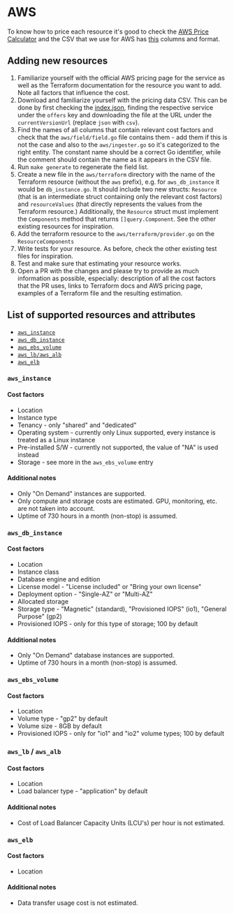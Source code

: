 # AWS

To know how to price each resource it's good to check the [AWS Price Calculator](https://calculator.aws/#/estimate) and the CSV that we
use for AWS has [this](https://docs.aws.amazon.com/cur/latest/userguide/product-columns.html) columns and format.

## Adding new resources

1. Familiarize yourself with the official AWS pricing page for the service as well as the Terraform documentation for the resource you want to add. Note all factors that influence the cost.
2. Download and familiarize yourself with the pricing data CSV. This can be done by first checking the [index.json](https://pricing.us-east-1.amazonaws.com/offers/v1.0/aws/index.json), finding the respective service under the `offers` key and downloading the file at the URL under the `currentVersionUrl` (replace `json` with `csv`).
3. Find the names of all columns that contain relevant cost factors and check that the `aws/field/field.go` file contains them - add them if this is not the case and also to the `aws/ingester.go` so it's categorized to the right entity. The constant name should be a correct Go identifier, while the comment should contain the name as it appears in the CSV file.
4. Run `make generate` to regenerate the field list.
5. Create a new file in the `aws/terraform` directory with the name of the Terraform resource (without the `aws` prefix), e.g. for `aws_db_instance` it would be `db_instance.go`. It should include two new structs: `Resource` (that is an intermediate struct containing only the relevant cost factors) and `resourceValues` (that directly represents the values from the Terraform resource.) Additionally, the `Resource` struct must implement the `Components` method that returns `[]query.Component`. See the other existing resources for inspiration.
6. Add the terraform resource to the `aws/terraform/provider.go`  on the `ResourceComponents`
7. Write tests for your resource. As before, check the other existing test files for inspiration.
8. Test and make sure that estimating your resource works.
9. Open a PR with the changes and please try to provide as much information as possible, especially: description of all the cost factors that the PR uses, links to Terraform docs and AWS pricing page, examples of a Terraform file and the resulting estimation.

## List of supported resources and attributes

* [`aws_instance`](#aws_instance)
* [`aws_db_instance`](#aws_db_instance)
* [`aws_ebs_volume`](#aws_ebs_volume)
* [`aws_lb/aws_alb`](#aws_lb--aws_alb)
* [`aws_elb`](#aws_elb)

### `aws_instance`

#### Cost factors

* Location
* Instance type
* Tenancy - only "shared" and "dedicated"
* Operating system - currently only Linux supported, every instance is treated as a Linux instance
* Pre-installed S/W - currently not supported, the value of "NA" is used instead
* Storage - see more in the `aws_ebs_volume` entry

#### Additional notes

* Only "On Demand" instances are supported.
* Only compute and storage costs are estimated. GPU, monitoring, etc. are not taken into account.
* Uptime of 730 hours in a month (non-stop) is assumed.

### `aws_db_instance`

#### Cost factors

* Location
* Instance class
* Database engine and edition
* License model - "License included" or "Bring your own license"
* Deployment option - "Single-AZ" or "Multi-AZ"
* Allocated storage
* Storage type - "Magnetic" (standard), "Provisioned IOPS" (io1), "General Purpose" (gp2)
* Provisioned IOPS - only for this type of storage; 100 by default

#### Additional notes

* Only "On Demand" database instances are supported.
* Uptime of 730 hours in a month (non-stop) is assumed.

### `aws_ebs_volume`

#### Cost factors

* Location
* Volume type - "gp2" by default
* Volume size - 8GB by default
* Provisioned IOPS - only for "io1" and "io2" volume types; 100 by default


### `aws_lb` / `aws_alb`

#### Cost factors

* Location
* Load balancer type - "application" by default

#### Additional notes

* Cost of Load Balancer Capacity Units (LCU's) per hour is not estimated.

### `aws_elb`

#### Cost factors

* Location

#### Additional notes

* Data transfer usage cost is not estimated.
